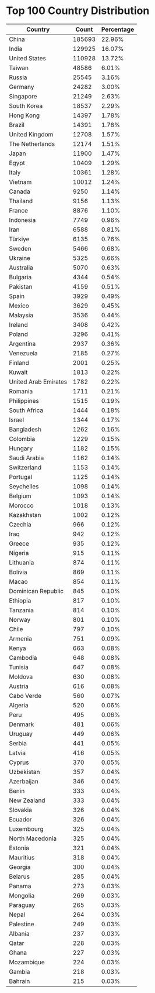 # Top 100 Country Distribution
| Country | Count | Percentage |
|----|----|----|
| China | 185693 | 22.96% |
| India | 129925 | 16.07% |
| United States | 110928 | 13.72% |
| Taiwan | 48586 | 6.01% |
| Russia | 25545 | 3.16% |
| Germany | 24282 | 3.00% |
| Singapore | 21249 | 2.63% |
| South Korea | 18537 | 2.29% |
| Hong Kong | 14397 | 1.78% |
| Brazil | 14391 | 1.78% |
| United Kingdom | 12708 | 1.57% |
| The Netherlands | 12174 | 1.51% |
| Japan | 11900 | 1.47% |
| Egypt | 10409 | 1.29% |
| Italy | 10361 | 1.28% |
| Vietnam | 10012 | 1.24% |
| Canada | 9250 | 1.14% |
| Thailand | 9156 | 1.13% |
| France | 8876 | 1.10% |
| Indonesia | 7749 | 0.96% |
| Iran | 6588 | 0.81% |
| Türkiye | 6135 | 0.76% |
| Sweden | 5466 | 0.68% |
| Ukraine | 5325 | 0.66% |
| Australia | 5070 | 0.63% |
| Bulgaria | 4344 | 0.54% |
| Pakistan | 4159 | 0.51% |
| Spain | 3929 | 0.49% |
| Mexico | 3629 | 0.45% |
| Malaysia | 3536 | 0.44% |
| Ireland | 3408 | 0.42% |
| Poland | 3296 | 0.41% |
| Argentina | 2937 | 0.36% |
| Venezuela | 2185 | 0.27% |
| Finland | 2001 | 0.25% |
| Kuwait | 1813 | 0.22% |
| United Arab Emirates | 1782 | 0.22% |
| Romania | 1711 | 0.21% |
| Philippines | 1515 | 0.19% |
| South Africa | 1444 | 0.18% |
| Israel | 1344 | 0.17% |
| Bangladesh | 1262 | 0.16% |
| Colombia | 1229 | 0.15% |
| Hungary | 1182 | 0.15% |
| Saudi Arabia | 1162 | 0.14% |
| Switzerland | 1153 | 0.14% |
| Portugal | 1125 | 0.14% |
| Seychelles | 1098 | 0.14% |
| Belgium | 1093 | 0.14% |
| Morocco | 1018 | 0.13% |
| Kazakhstan | 1002 | 0.12% |
| Czechia | 966 | 0.12% |
| Iraq | 942 | 0.12% |
| Greece | 935 | 0.12% |
| Nigeria | 915 | 0.11% |
| Lithuania | 874 | 0.11% |
| Bolivia | 869 | 0.11% |
| Macao | 854 | 0.11% |
| Dominican Republic | 845 | 0.10% |
| Ethiopia | 817 | 0.10% |
| Tanzania | 814 | 0.10% |
| Norway | 801 | 0.10% |
| Chile | 797 | 0.10% |
| Armenia | 751 | 0.09% |
| Kenya | 663 | 0.08% |
| Cambodia | 648 | 0.08% |
| Tunisia | 647 | 0.08% |
| Moldova | 630 | 0.08% |
| Austria | 616 | 0.08% |
| Cabo Verde | 560 | 0.07% |
| Algeria | 520 | 0.06% |
| Peru | 495 | 0.06% |
| Denmark | 481 | 0.06% |
| Uruguay | 449 | 0.06% |
| Serbia | 441 | 0.05% |
| Latvia | 416 | 0.05% |
| Cyprus | 370 | 0.05% |
| Uzbekistan | 357 | 0.04% |
| Azerbaijan | 346 | 0.04% |
| Benin | 333 | 0.04% |
| New Zealand | 333 | 0.04% |
| Slovakia | 326 | 0.04% |
| Ecuador | 326 | 0.04% |
| Luxembourg | 325 | 0.04% |
| North Macedonia | 325 | 0.04% |
| Estonia | 321 | 0.04% |
| Mauritius | 318 | 0.04% |
| Georgia | 300 | 0.04% |
| Belarus | 285 | 0.04% |
| Panama | 273 | 0.03% |
| Mongolia | 269 | 0.03% |
| Paraguay | 265 | 0.03% |
| Nepal | 264 | 0.03% |
| Palestine | 249 | 0.03% |
| Albania | 237 | 0.03% |
| Qatar | 228 | 0.03% |
| Ghana | 227 | 0.03% |
| Mozambique | 224 | 0.03% |
| Gambia | 218 | 0.03% |
| Bahrain | 215 | 0.03% |
